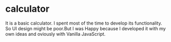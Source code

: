 # calculator
It is a basic calculator. I spent most of the time to develop its functionality. So UI design might be poor.But I was Happy because I developed it with my own ideas and oviously with Vanilla JavaScript.
